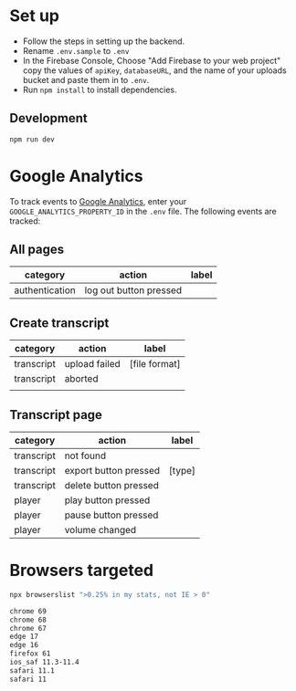 # Set up

- Follow the steps in setting up the backend.
- Rename `.env.sample` to `.env`
- In the Firebase Console, Choose "Add Firebase to your web project" copy the values of `apiKey`, `databaseURL`, and the name of your uploads bucket and paste them in to `.env`.
- Run `npm install` to install dependencies.

## Development

```sh
npm run dev
```

# Google Analytics

To track events to [Google Analytics](https://analytics.google.com/analytics/web), enter your `GOOGLE_ANALYTICS_PROPERTY_ID` in the `.env` file. The following events are tracked:

## All pages

| category       | action                 | label |
| -------------- | ---------------------- | ----- |
| authentication | log out button pressed |       |

## Create transcript

| category   | action        | label         |
| ---------- | ------------- | ------------- |
| transcript | upload failed | [file format] |
| transcript | aborted       |               |
|            |               |               |

## Transcript page

| category   | action                | label  |
| ---------- | --------------------- | ------ |
| transcript | not found             |        |
| transcript | export button pressed | [type] |
| transcript | delete button pressed |        |
| player     | play button pressed   |        |
| player     | pause button pressed  |        |
| player     | volume changed        |        |

# Browsers targeted

```sh
npx browserslist ">0.25% in my stats, not IE > 0"

chrome 69
chrome 68
chrome 67
edge 17
edge 16
firefox 61
ios_saf 11.3-11.4
safari 11.1
safari 11
```
